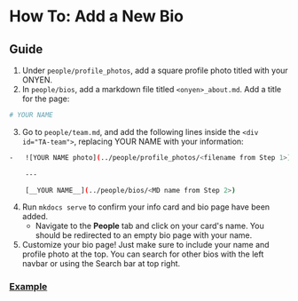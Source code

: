 # How To: Add a New Bio

## Guide

1. Under `people/profile_photos`, add a square profile photo titled with your ONYEN.
2. In `people/bios`, add a markdown file titled `<onyen>_about.md`. Add a title for the page:
```bash
# YOUR NAME
```
3. Go to `people/team.md`, and add the following lines inside the `<div id="TA-team">`, replacing YOUR NAME with your information:
```bash
-   ![YOUR NAME photo](../people/profile_photos/<filename from Step 1>)
    
    ---

    [__YOUR NAME__](../people/bios/<MD name from Step 2>)
```
4. Run `mkdocs serve` to confirm your info card and bio page have been added.
    * Navigate to the **People** tab and click on your card's name. You should be redirected to an empty bio page with your name.
5. Customize your bio page! Just make sure to include your name and profile photo at the top. You can search for other bios with the left navbar or using the Search bar at top right.

### [Example](./other_about.md)

